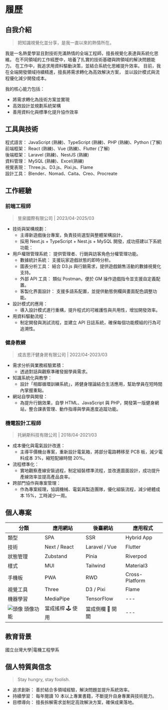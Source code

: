 # 履歷

## 自我介紹

> 把知識視覺化並分享，是我一直以來的熱情所在。

我是一名熱愛學習且對技術充滿熱情的全端工程師，擅長視覺化表達與系統化思維。
在不同領域的工作經歷中，培養了扎實的技術基礎與跨領域的解決問題能力。
在工作中，我追求用資料驅動決策，並結合系統化思維提升效率。
目前，我在全端開發領域持續精進，擅長將需求轉化為高效解決方案，
並以設計模式與流程優化減少開發成本。

我的核心能力包括：

- 將需求轉化為技術方案並實現
- 高效設計並規劃系統架構
- 善用資料化與標準化提升協作效率

## 工具與技術

程式語言： JavaScript (熟練)、TypeScript (熟練)、PHP (熟練)、Python (了解)  
前端框架： React (熟練)、Vue (熟練)、Flutter (了解)  
後端框架： Laravel (熟練)、NestJS (熟練)  
資料管理： MySQL (熟練)、Excel(熟練)  
視覺表現： Three.js、D3.js、Pixi.js、Flame  
設計工具： Blender、Nomad、Caita、Creo、Procreate

## 工作經驗

### 前端工程師

> 昱泉國際有限公司 | 2023/04-2025/03

- 技術與架構規劃：
  - 主導新遊戲後台專案，負責技術選型與整體架構設計，
  - 採用 Next.js + TypeScript + Nest.js + MySQL 開發，成功搭建以下系統功能：
- 用戶權限管理系統： 提供管理者、行銷與訪客角色分權管理功能。
  - 數據統計系統： 支援玩家遊戲狀態的即時分析。
  - 圖表分析工具： 結合 D3.js 與行銷需求，提供遊戲銷售活動的數據視覺化支持。
  - 外部 API 工具： 類似 Postman，便於 GM 操作遊戲指令並支援自定義配置。
  - 客製化界面設計： 支援多語系配置，並提供動態側欄與畫面配色調整功能。
- 設計模式的應用：
  - 導入設計模式進行重構，提升程式的可維護性與共用性，增加開發效率。
- 用資料驅動流程：
  - 制定開發與測試流程，並建立 API 日誌系統，確保每個功能模組的行為可追溯性。

### 健身教練

> 成吉思汗健身房有限公司 | 2022/04-2023/03

- 需求分析與業務經驗累積：
  - 透過對話與觀察準確發掘學員需求。
- 知識系統化與教學：
  - 設計「相鄰循環訓練系統」，將健身理論結合生活應用，幫助學員在短時間內掌握重點。
- 網站自學與開發：
  - 為提升行銷效果，自學 HTML、JavaScript 與 PHP，開發第一版健身網站，整合課表管理、動作指導與學員進度追蹤功能。

### 機電設計工程師

> 托納斯科技有限公司 | 2018/04-2021/03

- 成本優化與電氣設計改進：
  - 主導平價機台專案，重新設計電氣箱，將部分電路轉移至 PCB 板，減少電料成本 3%，縮短配線時間 20%。
- 流程標準化：
  - 實地觀察產線安裝過程，制定組裝標準流程，並改進圖面設計，成功提升產線效率並提高產品良率。
- 跨部門協作與專案管理：
  - 作為專案經理，協調機械、電氣與製造團隊，優化組裝流程，減少總體成本 15%，工時減少一周。

## 個人專案

| 分類                               | 應用網站         | 後臺網站         | 應用程式       |
| ---------------------------------- | ---------------- | ---------------- | -------------- |
| 類型                               | SPA              | SSR              | Hybrid App     |
| 技術                               | Next / React     | Laravel / Vue    | Flutter        |
| 狀態管理                           | Zubstand         | Pinia            | Riverpod       |
| 樣式                               | MUI              | Tailwind         | Material3      |
| 手機板                             | PWA              | RWD              | Cross-Platform |
| 視覺工具                           | Three            | D3 / Pixi        | Flame          |
| 機器學習                           | MediaPipe        | TensorFlow       | ---            |
| ![頭像](/icon.ico "logo") 頭像功能 | 當成搖桿 🕹️ 使用 | 當成側欄 📑 開關 | ---            |

## 教育背景

國立台灣大學|電機工程學系

## 個人特質與信念

> Stay hungry, stay foolish.

- 追求創新： 善於結合多領域經驗，解決問題並提升系統效率。
- 持續學習： 每年閱讀 10 本以上專業書籍，不斷提升自身專業與技術能力。
- 目標導向： 擅長拆解需求並制定高效解決方案，確保成果落地。
